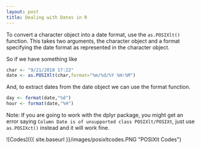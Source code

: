```yaml
---
layout: post
title: Dealing with Dates in R
---
```


To convert a character object into a date format, use the `as.POSIXlt()` function.
This takes two arguments, the character object and a format specifying the date format as represented in the character object.

So if we have something like 
```R
char <- "9/21/2018 17:22"
date <- as.POSIXlt(char,format="%m/%d/%Y %H:%M")
```

And, to extract dates from the date object we can use the format function.
```R
day <- format(date,"%d")
hour <- format(date,"%H")
```
Note: If you are going to work with the dplyr package, you might get an error saying 
`Column Date is of unsupported class POSIXlt/POSIXt`, just use `as.POSIXct()` instead and it will work fine.
   

![Codes]({{ site.baseurl }}/images/posixltcodes.PNG "POSIXlt Codes")
 
